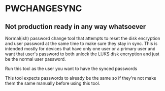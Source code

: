 # PWCHANGESYNC

## Not production ready in any way whatsoever

Normal(ish) password change tool that attempts to reset the disk encryption and user password at the same time to make sure they stay in sync. This is intended mostly for devices that have only one user or a primary user and want that user's password to both unlock the LUKS disk encryption and just be the normal user password.

Run this tool as the user you want to have the synced passwords

This tool expects passwords to already be the same so if they're not make them the same manually before using this tool.